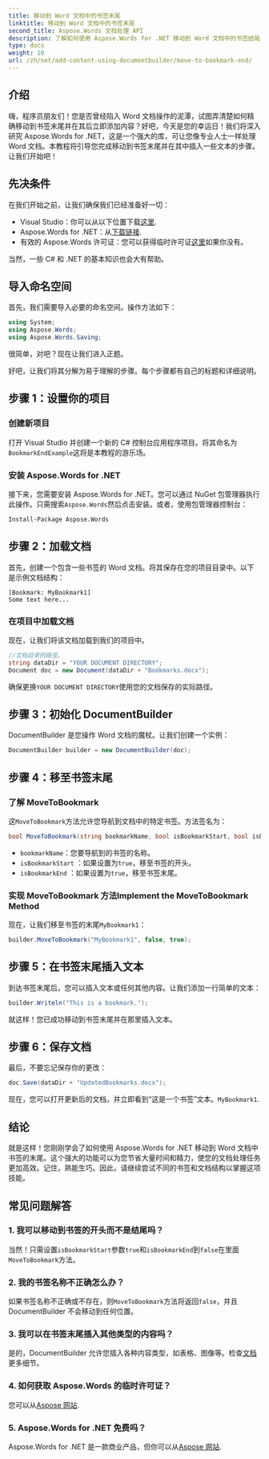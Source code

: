 ```yaml
---
title: 移动到 Word 文档中的书签末尾
linktitle: 移动到 Word 文档中的书签末尾
second_title: Aspose.Words 文档处理 API
description: 了解如何使用 Aspose.Words for .NET 移动到 Word 文档中的书签结尾。按照我们详细的分步指南进行精确的文档操作。
type: docs
weight: 10
url: /zh/net/add-content-using-documentbuilder/move-to-bookmark-end/
---
```

## 介绍

嗨，程序员朋友们！您是否曾经陷入 Word 文档操作的泥潭，试图弄清楚如何精确移动到书签末尾并在其后立即添加内容？好吧，今天是您的幸运日！我们将深入研究 Aspose.Words for .NET，这是一个强大的库，可让您像专业人士一样处理 Word 文档。本教程将引导您完成移动到书签末尾并在其中插入一些文本的步骤。让我们开始吧！

## 先决条件

在我们开始之前，让我们确保我们已经准备好一切：

-  Visual Studio：你可以从以下位置下载[这里](https://visualstudio.microsoft.com/).
- Aspose.Words for .NET：从[下载链接](https://releases.aspose.com/words/net/).
- 有效的 Aspose.Words 许可证：您可以获得临时许可证[这里](https://purchase.aspose.com/temporary-license/)如果你没有。

当然，一些 C# 和 .NET 的基本知识也会大有帮助。

## 导入命名空间

首先，我们需要导入必要的命名空间。操作方法如下：

```csharp
using System;
using Aspose.Words;
using Aspose.Words.Saving;
```

很简单，对吧？现在让我们进入正题。

好吧，让我们将其分解为易于理解的步骤。每个步骤都有自己的标题和详细说明。

## 步骤 1：设置你的项目

### 创建新项目

打开 Visual Studio 并创建一个新的 C# 控制台应用程序项目。将其命名为`BookmarkEndExample`这将是本教程的游乐场。

### 安装 Aspose.Words for .NET

接下来，您需要安装 Aspose.Words for .NET。您可以通过 NuGet 包管理器执行此操作。只需搜索`Aspose.Words`然后点击安装。或者，使用包管理器控制台：

```bash
Install-Package Aspose.Words
```

## 步骤 2：加载文档

首先，创建一个包含一些书签的 Word 文档。将其保存在您的项目目录中。以下是示例文档结构：

```plaintext
[Bookmark: MyBookmark1]
Some text here...
```

### 在项目中加载文档

现在，让我们将该文档加载到我们的项目中。

```csharp
//文档目录的路径。
string dataDir = "YOUR DOCUMENT DIRECTORY";
Document doc = new Document(dataDir + "Bookmarks.docx");
```

确保更换`YOUR DOCUMENT DIRECTORY`使用您的文档保存的实际路径。

## 步骤 3：初始化 DocumentBuilder

DocumentBuilder 是您操作 Word 文档的魔杖。让我们创建一个实例：

```csharp
DocumentBuilder builder = new DocumentBuilder(doc);
```

## 步骤 4：移至书签末尾

### 了解 MoveToBookmark

这`MoveToBookmark`方法允许您导航到文档中的特定书签。方法签名为：

```csharp
bool MoveToBookmark(string bookmarkName, bool isBookmarkStart, bool isBookmarkEnd);
```

- `bookmarkName`：您要导航到的书签的名称。
- `isBookmarkStart` ：如果设置为`true`，移至书签的开头。
- `isBookmarkEnd` ：如果设置为`true`，移至书签末尾。

### 实现 MoveToBookmark 方法Implement the MoveToBookmark Method

现在，让我们移至书签的末尾`MyBookmark1`：

```csharp
builder.MoveToBookmark("MyBookmark1", false, true);
```

## 步骤 5：在书签末尾插入文本


到达书签末尾后，您可以插入文本或任何其他内容。让我们添加一行简单的文本：

```csharp
builder.Writeln("This is a bookmark.");
```

就这样！您已成功移动到书签末尾并在那里插入文本。

## 步骤 6：保存文档


最后，不要忘记保存你的更改：

```csharp
doc.Save(dataDir + "UpdatedBookmarks.docx");
```

现在，您可以打开更新后的文档，并立即看到“这是一个书签”文本。`MyBookmark1`.

## 结论

就是这样！您刚刚学会了如何使用 Aspose.Words for .NET 移动到 Word 文档中书签的末尾。这个强大的功能可以为您节省大量时间和精力，使您的文档处理任务更加高效。记住，熟能生巧。因此，请继续尝试不同的书签和文档结构以掌握这项技能。

## 常见问题解答

### 1. 我可以移动到书签的开头而不是结尾吗？

当然！只需设置`isBookmarkStart`参数`true`和`isBookmarkEnd`到`false`在里面`MoveToBookmark`方法。

### 2. 我的书签名称不正确怎么办？

如果书签名称不正确或不存在，则`MoveToBookmark`方法将返回`false`，并且 DocumentBuilder 不会移动到任何位置。

### 3. 我可以在书签末尾插入其他类型的内容吗？

是的，DocumentBuilder 允许您插入各种内容类型，如表格、图像等。检查[文档](https://reference.aspose.com/words/net/)更多细节。

### 4. 如何获取 Aspose.Words 的临时许可证？

您可以从[Aspose 网站](https://purchase.aspose.com/temporary-license/).

### 5. Aspose.Words for .NET 免费吗？

Aspose.Words for .NET 是一款商业产品，但你可以从[Aspose 网站](https://releases.aspose.com/).

